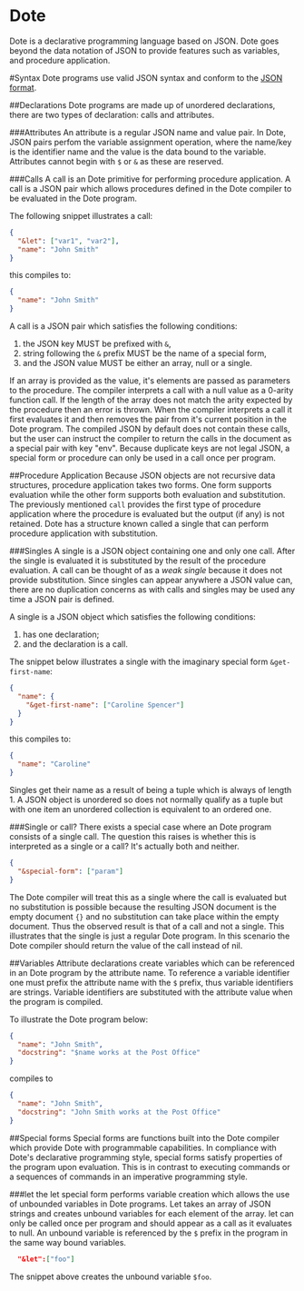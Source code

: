 Dote
===

Dote is a declarative programming language based on JSON. Dote goes beyond the data notation of JSON to provide features such as variables, and procedure application.

#Syntax
Dote programs use valid JSON syntax and conform to the [JSON format](http://json.org/).

##Declarations
Dote programs are made up of unordered declarations, there are two types of declaration: calls and attributes.

###Attributes
An attribute is a regular JSON name and value pair. In Dote, JSON pairs perfom the variable assignment operation, where the name/key is the identifier name and the value is the data bound to the variable. Attributes cannot begin with `$` or `&` as these are reserved.

###Calls
A call is an Dote primitive for performing procedure application. A call is a JSON pair which allows procedures defined in the Dote compiler to be evaluated in the Dote program.

The following snippet illustrates a call:

```JSON
{
  "&let": ["var1", "var2"],
  "name": "John Smith"
}
```

this compiles to:

```JSON
{
  "name": "John Smith"
}
```

A call is a JSON pair which satisfies the following conditions:

1. the JSON key MUST be prefixed with `&`,
1. string following the `&` prefix MUST be the name of a special form,
1. and the JSON value MUST be either an array, null or a single. 

If an array is provided as the value, it's elements are passed as parameters to the procedure. The compiler interprets a call with a null value as a 0-arity function call. If the length of the array does not match the arity expected by the procedure then an error is thrown.
When the compiler interprets a call it first evaluates it and then removes the pair from it's current position in the Dote program. The compiled JSON by default does not contain these calls, but the user can instruct the compiler to return the calls in the document as a special pair with key "env". Because duplicate keys are not legal JSON, a special form or procedure can only be used in a call once per program.

##Procedure Application
Because JSON objects are not recursive data structures, procedure application takes two forms. One form supports evaluation while the other form supports both evaluation and substitution. The previously mentioned `call` provides the first type of procedure application where the procedure is evaluated but the output (if any) is not retained. Dote has a structure known called a single that can perform procedure application with substitution.

###Singles
A single is a JSON object containing one and only one call. After the single is evaluated it is substituted by the result of the procedure evaluation. A call can be thought of as a *weak single* because it does not provide substitution. Since singles can appear anywhere a JSON value can, there are no duplication concerns as with calls and singles may be used any time a JSON pair is defined.

A single is a JSON object which satisfies the following conditions:

1. has one declaration;
1. and the declaration is a call.

The snippet below illustrates a single with the imaginary special form `&get-first-name`:

```JSON
{
  "name": {
    "&get-first-name": ["Caroline Spencer"]
  }
}
```

this compiles to:

```JSON
{
  "name": "Caroline"
}
```

Singles get their name as a result of being a tuple which is always of length 1. A JSON object is unordered so does not normally qualify as a tuple but with one item an unordered collection is equivalent to an ordered one.

###Single or call?
There exists a special case where an Dote program consists of a single call. The question this raises is whether this is interpreted as a single or a call? It's actually both and neither.

```JSON
{
  "&special-form": ["param"]
}
```

The Dote compiler will treat this as a single where the call is evaluated but no substitution is possible because the resulting JSON document is the empty document `{}` and no substitution can take place within the empty document. Thus the observed result is that of a call and not a single. This illustrates that the single is just a regular Dote program. In this scenario the Dote compiler should return the value of the call instead of nil.

##Variables
Attribute declarations create variables which can be referenced in an Dote program by the attribute name. To reference a variable identifier one must prefix the attribute name with the `$` prefix, thus variable identifiers are strings. Variable identifiers are substituted with the attribute value when the program is compiled.

To illustrate the Dote program below:

```JSON
{
  "name": "John Smith",
  "docstring": "$name works at the Post Office"
}
```

compiles to

```JSON
{
  "name": "John Smith",
  "docstring": "John Smith works at the Post Office"
}
```

##Special forms
Special forms are functions built into the Dote compiler which provide Dote with programmable capabilities. In compliance with Dote's declarative programming style, special forms satisfy properties of the program upon evaluation. This is in contrast to executing commands or a sequences of commands in an imperative programming style.

###let
the let special form performs variable creation which allows the use of unbounded variables in Dote programs. Let takes an array of JSON strings and creates unbound variables for each element of the array. let can only be called once per program and should appear as a call as it evaluates to null. An unbound variable is referenced by the `$` prefix in the program in the same way bound variables.

```JSON
  "&let":["foo"]
```

The snippet above creates the unbound variable `$foo`.
